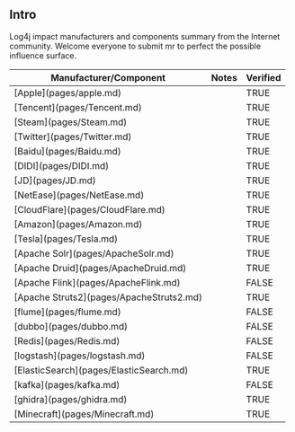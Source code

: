 ## Intro

Log4j impact manufacturers and components summary from the Internet community. Welcome everyone to submit mr to perfect the possible influence surface.



| Manufacturer/Component                     | Notes | Verified |
| ------------------------------------------ | ----- | -------- |
| \[Apple\](pages/apple.md)                  |       | TRUE     |
| \[Tencent\](pages/Tencent.md)              |       | TRUE     |
| \[Steam\](pages/Steam.md)                  |       | TRUE     |
| \[Twitter\](pages/Twitter.md)              |       | TRUE     |
| \[Baidu\](pages/Baidu.md)                  |       | TRUE     |
| \[DIDI\](pages/DIDI.md)                    |       | TRUE     |
| \[JD\](pages/JD.md)                        |       | TRUE     |
| \[NetEase\](pages/NetEase.md)              |       | TRUE     |
| \[CloudFlare\](pages/CloudFlare.md)        |       | TRUE     |
| \[Amazon\](pages/Amazon.md)                |       | TRUE     |
| \[Tesla\](pages/Tesla.md)                  |       | TRUE     |
| \[Apache Solr\](pages/ApacheSolr.md)       |       | TRUE     |
| \[Apache Druid\](pages/ApacheDruid.md)     |       | TRUE     |
| \[Apache Flink\](pages/ApacheFlink.md)     |       | FALSE    |
| \[Apache Struts2\](pages/ApacheStruts2.md) |       | TRUE     |
| \[flume\](pages/flume.md)                  |       | FALSE    |
| \[dubbo\](pages/dubbo.md)                  |       | FALSE    |
| \[Redis\](pages/Redis.md)                  |       | FALSE    |
| \[logstash\](pages/logstash.md)            |       | FALSE    |
| \[ElasticSearch\](pages/ElasticSearch.md)  |       | TRUE     |
| \[kafka\](pages/kafka.md)                  |       | FALSE    |
| \[ghidra\](pages/ghidra.md)                |       | TRUE     |
| \[Minecraft\](pages/Minecraft.md)          |       | TRUE     |
